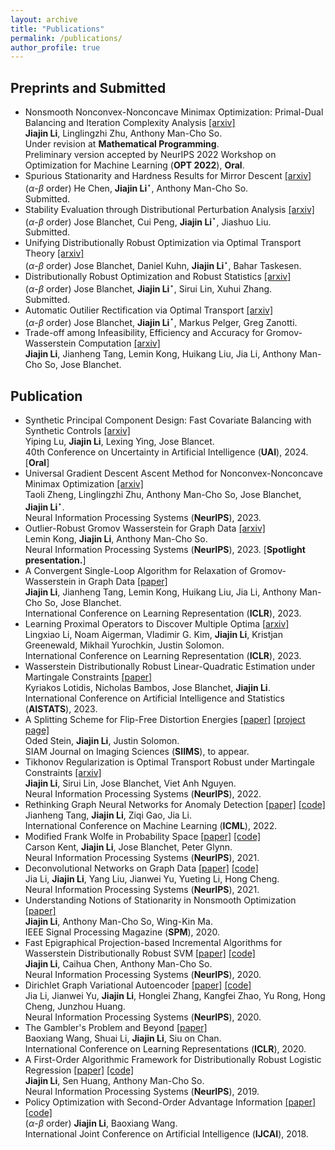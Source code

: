 ```yaml
---
layout: archive
title: "Publications"
permalink: /publications/
author_profile: true
---
```


## Preprints and Submitted

  
- Nonsmooth Nonconvex-Nonconcave Minimax Optimization: Primal-Dual Balancing and Iteration Complexity Analysis [[arxiv]](https://arxiv.org/abs/2209.10825) <br>
  **Jiajin Li**, Linglingzhi Zhu, Anthony Man-Cho So. <br>
  Under revision at **Mathematical Programming**. <br>Preliminary version accepted by NeurIPS 2022 Workshop on Optimization for Machine Learning (**OPT 2022**), **Oral**.
- Spurious Stationarity and Hardness Results for Mirror Descent [[arxiv]](https://arxiv.org/abs/2404.08073) <br>($\alpha$-$\beta$ order) He Chen,  **Jiajin Li**$^\star$, Anthony Man-Cho So.<br>
Submitted. 
- Stability Evaluation through Distributional Perturbation Analysis [[arxiv]](https://arxiv.org/abs/2405.03198) <br>($\alpha$-$\beta$ order) Jose Blanchet, Cui Peng,  **Jiajin Li**$^\star$, Jiashuo Liu. <br>
Submitted. 
- Unifying Distributionally Robust Optimization via Optimal Transport Theory  [[arxiv]](https://arxiv.org/abs/2308.05414) <br>($\alpha$-$\beta$ order) Jose Blanchet, Daniel Kuhn,  **Jiajin Li**$^\star$, Bahar Taskesen. <br>
- Distributionally Robust Optimization and Robust Statistics  [[arxiv]](https://arxiv.org/abs/2401.14655) <br>($\alpha$-$\beta$ order) Jose Blanchet,  **Jiajin Li**$^\star$, Sirui Lin, Xuhui Zhang. <br>
Submitted. 
- Automatic Outilier Rectification via  Optimal Transport [[arxiv]](https://arxiv.org/abs/2403.14067)<br> ($\alpha$-$\beta$ order) Jose Blanchet,  **Jiajin Li**$^\star$, Markus Pelger, Greg Zanotti. <br>
- Trade-off among Infeasibility, Efficiency and Accuracy for Gromov-Wasserstein Computation [[arxiv]](https://arxiv.org/abs/2205.08115) <br>
  **Jiajin Li**,  Jianheng Tang, Lemin Kong, Huikang Liu,  Jia Li, Anthony Man-Cho So, Jose 
  Blanchet. <br>

  



## Publication

-  Synthetic Principal Component Design: Fast Covariate Balancing with Synthetic Controls [[arxiv]](https://arxiv.org/pdf/2211.15241) <br> 
Yiping Lu, **Jiajin Li**, Lexing Ying, Jose Blancet. <br>
 40th Conference on Uncertainty in Artificial Intelligence (**UAI**), 2024. [**Oral**]
- Universal Gradient Descent Ascent Method for Nonconvex-Nonconcave Minimax Optimization [[arxiv]](https://arxiv.org/abs/2212.12978) <br> 
Taoli Zheng, Linglingzhi Zhu, Anthony Man-Cho So, Jose Blanchet, **Jiajin Li**$^\star$. <br>
Neural Information Processing Systems (**NeurIPS**), 2023.
- Outlier-Robust Gromov Wasserstein for Graph Data [[arxiv]](https://arxiv.org/abs/2302.04610) <br>
  Lemin Kong, **Jiajin Li**, Anthony Man-Cho So. <br>
  Neural Information Processing Systems (**NeurIPS**), 2023. [**Spotlight presentation.**]
- A Convergent Single-Loop Algorithm for Relaxation of Gromov-Wasserstein in Graph Data [[paper]](https://openreview.net/pdf?id=0jxPyVWmiiF)<br>
  **Jiajin Li**,  Jianheng Tang, Lemin Kong, Huikang Liu,  Jia Li, Anthony Man-Cho So, Jose Blanchet. <br>International Conference on Learning Representation  (**ICLR**), 2023.
- Learning Proximal Operators to Discover Multiple Optima [[arxiv\]](https://arxiv.org/pdf/2201.11945.pdf) <br>
  Lingxiao Li, Noam Aigerman, Vladimir G. Kim, **Jiajin Li**, Kristjan Greenewald, Mikhail Yurochkin, Justin Solomon. <br>
  International Conference on Learning Representation  (**ICLR**), 2023.
- Wasserstein Distributionally Robust Linear-Quadratic Estimation under Martingale Constraints [[paper]](https://proceedings.mlr.press/v206/lotidis23a/lotidis23a.pdf) <br>Kyriakos Lotidis, Nicholas Bambos, Jose Blanchet,  **Jiajin Li**. <br>International Conference on Artificial Intelligence and Statistics (**AISTATS**), 2023.
- A Splitting Scheme for Flip-Free Distortion Energies [[paper]](https://arxiv.org/abs/2107.05200) [[project page]](http://odedstein.com/projects/flip-free-parametrization/index.html) <br>
  Oded Stein, **Jiajin Li**, Justin Solomon. <br>
  SIAM Journal on Imaging Sciences (**SIIMS**), to appear.
- Tikhonov Regularization is Optimal Transport Robust under Martingale Constraints [[arxiv]](https://arxiv.org/abs/2210.01413) <br>
   **Jiajin Li**, Sirui Lin, Jose Blanchet, Viet Anh Nguyen. <br>
  Neural Information Processing Systems (**NeurIPS**), 2022. 
- Rethinking Graph Neural Networks for Anomaly Detection [[paper]](https://arxiv.org/abs/2205.15508) [[code]]() <br>
  Jianheng Tang, **Jiajin Li**, Ziqi Gao, Jia Li. <br>
  International Conference on Machine Learning (**ICML**), 2022. 
- Modified Frank Wolfe in Probability Space [[paper]](https://proceedings.neurips.cc/paper/2021/hash/79121bb953a3bd47c076f20234bafd2e-Abstract.html) [[code]]() <br>
  Carson Kent, **Jiajin Li**, Jose Blanchet, Peter Glynn. <br>
  Neural Information Processing Systems (**NeurIPS**), 2021. 
- Deconvolutional Networks on Graph Data [[paper]](https://arxiv.org/abs/2110.15528) [[code]]() <br>
  Jia Li, **Jiajin Li**, Yang Liu, Jianwei Yu, Yueting Li, Hong Cheng. <br>
  Neural Information Processing Systems (**NeurIPS**), 2021. 
- Understanding Notions of Stationarity in Nonsmooth Optimization [[paper]](https://ieeexplore.ieee.org/document/9186389) <br>
  **Jiajin Li**, Anthony Man-Cho So, Wing-Kin Ma. <br>
   IEEE Signal Processing Magazine (**SPM**), 2020. 
- Fast Epigraphical Projection-based Incremental Algorithms for Wasserstein Distributionally Robust SVM [[paper]](https://arxiv.org/abs/2010.12865) [[code]]() <br>
  **Jiajin Li**, Caihua Chen, Anthony Man-Cho So. <br>
  Neural Information Processing Systems (**NeurIPS**), 2020.
- Dirichlet Graph Variational Autoencoder  [[paper]](https://arxiv.org/abs/2010.04408) [[code]]() <br>
  Jia Li, Jianwei Yu, **Jiajin Li**, Honglei Zhang, Kangfei Zhao, Yu Rong, Hong Cheng, Junzhou Huang. <br>
  Neural Information Processing Systems (**NeurIPS**), 2020.
- The Gambler's Problem and Beyond   [[paper]](https://arxiv.org/abs/2001.00102) <br>
  Baoxiang Wang, Shuai Li, **Jiajin Li**, Siu on Chan. <br>
  International Conference on Learning Representations (**ICLR**), 2020. 
- A First-Order Algorithmic Framework for  Distributionally Robust Logistic Regression  [[paper]](https://arxiv.org/abs/1910.12778) [[code]](https://github.com/gerrili1996/DRLR_NIPS2019_exp)<br>
  **Jiajin Li**, Sen Huang, Anthony Man-Cho So. <br>
  Neural Information Processing Systems (**NeurIPS**), 2019. 
- Policy Optimization with Second-Order Advantage Information  [[paper]](https://arxiv.org/abs/1805.03586) [[code]](https://github.com/wangbx66/Action-Subspace-Dependent) <br>($\alpha$-$\beta$ order) **Jiajin Li**, Baoxiang Wang.  <br>
  International Joint Conference on Artificial Intelligence (**IJCAI**), 2018. 
